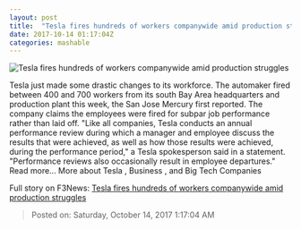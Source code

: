```yaml
---
layout: post
title:  "Tesla fires hundreds of workers companywide amid production struggles"
date: 2017-10-14 01:17:04Z
categories: mashable
---
```


![Tesla fires hundreds of workers companywide amid production struggles](https://i.amz.mshcdn.com/T3ewonFhngFpj-3erDK4VQPTev4=/1200x630/2017%2F10%2F14%2F46%2F4a95151492984bfa8b6c1602bf82da59.8b609.jpg)

Tesla just made some drastic changes to its workforce. The automaker fired between 400 and 700 workers from its south Bay Area headquarters and production plant this week, the San Jose Mercury first reported. The company claims the employees were fired for subpar job performance rather than laid off. "Like all companies, Tesla conducts an annual performance review during which a manager and employee discuss the results that were achieved, as well as how those results were achieved, during the performance period," a Tesla spokesperson said in a statement. "Performance reviews also occasionally result in employee departures." Read more... More about Tesla , Business , and Big Tech Companies


Full story on F3News: [Tesla fires hundreds of workers companywide amid production struggles](http://www.f3nws.com/n/dduQTG)

> Posted on: Saturday, October 14, 2017 1:17:04 AM
